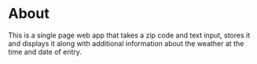 # About

This is a single page web app that takes a zip code and text input, stores it and displays it along with additional information about the weather at the time and date of entry.


